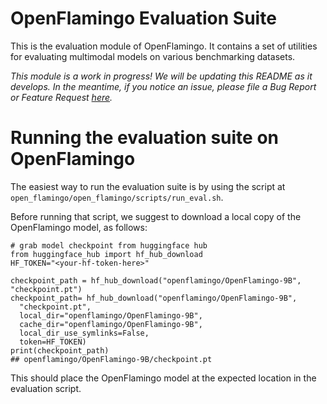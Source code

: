 # OpenFlamingo Evaluation Suite

This is the evaluation module of OpenFlamingo. It contains a set of utilities for evaluating multimodal models on various benchmarking datasets.

*This module is a work in progress! We will be updating this README as it develops. In the meantime, if you notice an issue, please file a Bug Report or Feature Request [here](https://github.com/mlfoundations/open_flamingo/issues/new/choose).*

# Running the evaluation suite on OpenFlamingo

The easiest way to run the evaluation suite is by using the script at `open_flamingo/open_flamingo/scripts/run_eval.sh`.

Before running that script, we suggest to download a local copy of the OpenFlamingo model, as follows:

```
# grab model checkpoint from huggingface hub
from huggingface_hub import hf_hub_download
HF_TOKEN="<your-hf-token-here>"

checkpoint_path = hf_hub_download("openflamingo/OpenFlamingo-9B", "checkpoint.pt")
checkpoint_path= hf_hub_download("openflamingo/OpenFlamingo-9B", 
  "checkpoint.pt", 
  local_dir="openflamingo/OpenFlamingo-9B", 
  cache_dir="openflamingo/OpenFlamingo-9B", 
  local_dir_use_symlinks=False,
  token=HF_TOKEN)
print(checkpoint_path)
## openflamingo/OpenFlamingo-9B/checkpoint.pt
```

This should place the OpenFlamingo model at the expected location in the evaluation script.
